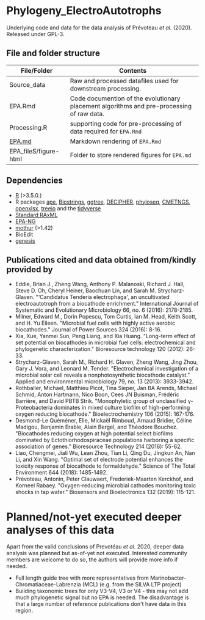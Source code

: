 # Phylogeny_ElectroAutotrophs

Underlying code and data for the data analysis of Prévoteau *et al.* (2020). 
Released under GPL-3. 

## File and folder structure

File/Folder | Contents 
------------|------------------
Source_data | Raw and processed datafiles used for downstream processing.
EPA.Rmd     | Code documention of the evolutionary placement algorithms and pre-processing of raw data. 
Processing.R| supporting code for pre-processing of data required for `EPA.Rmd`
[EPA.md](https://github.com/CMET-UGent/Phylogeny_ElectroAutotrophs/blob/master/EPA.md)      | Markdown rendering of `EPA.Rmd`
EPA_fileS/figure-html | Folder to store rendered figures for `EPA.md`

## Dependencies

- [R](https://www.r-project.org) (>3.5.0.)
- R packages [ape](https://cran.r-project.org/web/packages/ape/index.html), [Biostrings](https://bioconductor.org/packages/release/bioc/html/Biostrings.html),  [ggtree](https://bioconductor.org/packages/release/bioc/html/ggtree.html), [DECIPHER](https://bioconductor.org/packages/release/bioc/html/DECIPHER.html), [phyloseq](https://joey711.github.io/phyloseq/), [CMETNGS](https://github.com/CMET-UGent/CMETNGS),
[openxlsx](https://ycphs.github.io/openxlsx/index.html), [treeio](https://yulab-smu.github.io/treedata-book/) and the [tidyverse](https://www.tidyverse.org/)
- [Standard RAxML](https://cme.h-its.org/exelixis/web/software/raxml/)
- [EPA-NG](https://github.com/Pbdas/epa-ng)
- [mothur](https://mothur.org/) (>1.42)
- BioEdit
- [genesis](https://groups.google.com/forum/#!searchin/raxml/visualize$20jplace$20itol%7Csort:date/raxml/IildAkMRI9Q/dBFEsUKlBQAJ)

## Publications cited and data obtained from/kindly provided by

- Eddie, Brian J., Zheng Wang, Anthony P. Malanoski, Richard J. Hall, Steve D. Oh, Cheryl Heiner, Baochuan Lin, and Sarah M. Strycharz-Glaven. "‘Candidatus Tenderia electrophaga', an uncultivated electroautotroph from a biocathode enrichment." International Journal of Systematic and Evolutionary Microbiology 66, no. 6 (2016): 2178-2185.
- Milner, Edward M., Dorin Popescu, Tom Curtis, Ian M. Head, Keith Scott, and H. Yu Eileen. "Microbial fuel cells with highly active aerobic biocathodes." Journal of Power Sources 324 (2016): 8-16.
- Xia, Xue, Yanmei Sun, Peng Liang, and Xia Huang. "Long-term effect of set potential on biocathodes in microbial fuel cells: electrochemical and phylogenetic characterization." Bioresource technology 120 (2012): 26-33.
- Strycharz-Glaven, Sarah M., Richard H. Glaven, Zheng Wang, Jing Zhou, Gary J. Vora, and Leonard M. Tender. "Electrochemical investigation of a microbial solar cell reveals a nonphotosynthetic biocathode catalyst." Applied and environmental microbiology 79, no. 13 (2013): 3933-3942.
- Rothballer, Michael, Matthieu Picot, Tina Sieper, Jan BA Arends, Michael Schmid, Anton Hartmann, Nico Boon, Cees JN Buisman, Frédéric Barrière, and David PBTB Strik. "Monophyletic group of unclassified γ-Proteobacteria dominates in mixed culture biofilm of high-performing oxygen reducing biocathode." Bioelectrochemistry 106 (2015): 167-176.
- Desmond-Le Quéméner, Elie, Mickaël Rimboud, Arnaud Bridier, Céline Madigou, Benjamin Erable, Alain Bergel, and Théodore Bouchez. "Biocathodes reducing oxygen at high potential select biofilms dominated by Ectothiorhodospiraceae populations harboring a specific association of genes." Bioresource Technology 214 (2016): 55-62.
- Liao, Chengmei, Jiali Wu, Lean Zhou, Tian Li, Qing Du, Jingkun An, Nan Li, and Xin Wang. "Optimal set of electrode potential enhances the toxicity response of biocathode to formaldehyde." Science of The Total Environment 644 (2018): 1485-1492.
- Prévoteau, Antonin, Peter Clauwaert, Frederiek-Maarten Kerckhof, and Korneel Rabaey. "Oxygen-reducing microbial cathodes monitoring toxic shocks in tap water." Biosensors and Bioelectronics 132 (2019): 115-121.

# Planned/not-yet executed deeper analyses of this data

Apart from the valid conclusions of Prevotéau *et al.* 2020, deeper data analysis
was planned but as-of-yet not executed. Interested community members are welcome
to do so, the authors will provide more info if needed.

- Full length guide tree with more representatives from Marinobacter-Chromatiaceae-Labrenzia (MCL) (e.g. from the SILVA LTP project)
- Building taxonomic trees for only V3-V4, V3 or V4 - this may not add much phylogenetic signal but no EPA is needed. The disadvantage is that a large number of reference publications don't have data in this region. 